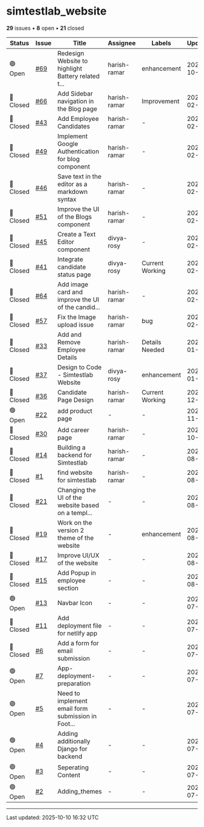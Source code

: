 # simtestlab_website

**29** issues • **8** open • **21** closed

<table class="github-issue-table">
<thead>
<tr>
<th>Status</th>
<th>Issue</th>
<th>Title</th>
<th>Assignee</th>
<th>Labels</th>
<th>Updated</th>
</tr>
</thead>
<tbody>
<tr><td>🟢 Open</td><td><a href='./issue-69-Redesign-Website-to-highlight-Battery-related-tech.md'>#69</a></td><td>Redesign Website to highlight Battery related t...</td><td>harish-ramar</td><td>enhancement</td><td>2025-10-05</td></tr>
<tr><td>🔴 Closed</td><td><a href='./issue-66-Add-Sidebar-navigation-in-the-Blog-page.md'>#66</a></td><td>Add Sidebar navigation in the Blog page</td><td>harish-ramar</td><td>Improvement</td><td>2025-02-28</td></tr>
<tr><td>🔴 Closed</td><td><a href='./issue-43-Add-Employee-Candidates.md'>#43</a></td><td>Add Employee Candidates</td><td>harish-ramar</td><td>-</td><td>2025-02-25</td></tr>
<tr><td>🔴 Closed</td><td><a href='./issue-49-Implement-Google-Authentication-for-blog-component.md'>#49</a></td><td>Implement Google Authentication for blog component</td><td>harish-ramar</td><td>-</td><td>2025-02-25</td></tr>
<tr><td>🔴 Closed</td><td><a href='./issue-46-Save-text-in-the-editor-as-a-markdown-syntax.md'>#46</a></td><td>Save text in the editor as a markdown syntax</td><td>harish-ramar</td><td>-</td><td>2025-02-25</td></tr>
<tr><td>🔴 Closed</td><td><a href='./issue-51-Improve-the-UI-of-the-Blogs-component.md'>#51</a></td><td>Improve the UI of the Blogs component</td><td>harish-ramar</td><td>-</td><td>2025-02-25</td></tr>
<tr><td>🔴 Closed</td><td><a href='./issue-45-Create-a-Text-Editor-component.md'>#45</a></td><td>Create a Text Editor component</td><td>divya-rosy</td><td>-</td><td>2025-02-25</td></tr>
<tr><td>🔴 Closed</td><td><a href='./issue-41-Integrate-candidate-status-page.md'>#41</a></td><td>Integrate candidate status page</td><td>divya-rosy</td><td>Current Working</td><td>2025-02-25</td></tr>
<tr><td>🔴 Closed</td><td><a href='./issue-64-Add-image-card-and-improve-the-UI-of-the-candidate.md'>#64</a></td><td>Add image card and improve the UI of the candid...</td><td>harish-ramar</td><td>-</td><td>2025-02-25</td></tr>
<tr><td>🔴 Closed</td><td><a href='./issue-57-Fix-the-Image-upload-issue.md'>#57</a></td><td>Fix the Image upload issue</td><td>harish-ramar</td><td>bug</td><td>2025-02-06</td></tr>
<tr><td>🔴 Closed</td><td><a href='./issue-33-Add-and-Remove-Employee-Details.md'>#33</a></td><td>Add and Remove Employee Details</td><td>harish-ramar</td><td>Details Needed</td><td>2025-01-24</td></tr>
<tr><td>🔴 Closed</td><td><a href='./issue-37-Design-to-Code---Simtestlab-Website.md'>#37</a></td><td>Design to Code - Simtestlab Website</td><td>divya-rosy</td><td>enhancement</td><td>2025-01-24</td></tr>
<tr><td>🔴 Closed</td><td><a href='./issue-36-Candidate-Page-Design.md'>#36</a></td><td>Candidate Page Design</td><td>harish-ramar</td><td>Current Working</td><td>2024-12-04</td></tr>
<tr><td>🟢 Open</td><td><a href='./issue-22-add-product-page.md'>#22</a></td><td>add product page</td><td>-</td><td>-</td><td>2024-11-26</td></tr>
<tr><td>🔴 Closed</td><td><a href='./issue-30-Add-career-page.md'>#30</a></td><td>Add career page</td><td>harish-ramar</td><td>-</td><td>2024-10-22</td></tr>
<tr><td>🔴 Closed</td><td><a href='./issue-14-Building-a-backend-for-Simtestlab.md'>#14</a></td><td>Building a backend for Simtestlab</td><td>harish-ramar</td><td>-</td><td>2024-08-30</td></tr>
<tr><td>🔴 Closed</td><td><a href='./issue-1-find-website-for-simtestlab.md'>#1</a></td><td>find website for simtestlab</td><td>harish-ramar</td><td>-</td><td>2024-08-30</td></tr>
<tr><td>🔴 Closed</td><td><a href='./issue-21-Changing-the-UI-of-the-website-based-on-a-template.md'>#21</a></td><td>Changing the UI of the website based on a templ...</td><td>-</td><td>-</td><td>2024-08-17</td></tr>
<tr><td>🔴 Closed</td><td><a href='./issue-19-Work-on-the-version-2-theme-of-the-website.md'>#19</a></td><td>Work on the version 2 theme of the website</td><td>-</td><td>enhancement</td><td>2024-08-15</td></tr>
<tr><td>🔴 Closed</td><td><a href='./issue-17-Improve-UIUX-of-the-website.md'>#17</a></td><td>Improve UI/UX of the website</td><td>-</td><td>-</td><td>2024-08-04</td></tr>
<tr><td>🔴 Closed</td><td><a href='./issue-15-Add-Popup-in-employee-section.md'>#15</a></td><td>Add Popup in employee section</td><td>-</td><td>-</td><td>2024-08-01</td></tr>
<tr><td>🟢 Open</td><td><a href='./issue-13-Navbar-Icon.md'>#13</a></td><td>Navbar Icon</td><td>-</td><td>-</td><td>2024-07-28</td></tr>
<tr><td>🔴 Closed</td><td><a href='./issue-11-Add-deployment-file-for-netlify-app.md'>#11</a></td><td>Add deployment file for netlify app</td><td>-</td><td>-</td><td>2024-07-26</td></tr>
<tr><td>🔴 Closed</td><td><a href='./issue-6-Add-a-form-for-email-submission.md'>#6</a></td><td>Add a form for email submission</td><td>-</td><td>-</td><td>2024-07-25</td></tr>
<tr><td>🟢 Open</td><td><a href='./issue-7-App-deployment-preparation.md'>#7</a></td><td>App-deployment-preparation</td><td>-</td><td>-</td><td>2024-07-25</td></tr>
<tr><td>🟢 Open</td><td><a href='./issue-5-Need-to-implement-email-form-submission-in-Footer-.md'>#5</a></td><td>Need to implement email form submission in Foot...</td><td>-</td><td>-</td><td>2024-07-23</td></tr>
<tr><td>🟢 Open</td><td><a href='./issue-4-Adding-additionally-Django-for-backend.md'>#4</a></td><td>Adding additionally Django for backend</td><td>-</td><td>-</td><td>2024-07-20</td></tr>
<tr><td>🟢 Open</td><td><a href='./issue-3-Seperating-Content.md'>#3</a></td><td>Seperating Content</td><td>-</td><td>-</td><td>2024-07-19</td></tr>
<tr><td>🟢 Open</td><td><a href='./issue-2-Adding_themes.md'>#2</a></td><td>Adding_themes</td><td>-</td><td>-</td><td>2024-07-18</td></tr>
</tbody>
</table>

---

Last updated: 2025-10-10 16:32 UTC